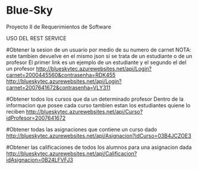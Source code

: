 # Blue-Sky
Proyecto II de Requerimientos de Software

USO DEL REST SERVICE

#Obtener la sesion de un usuario por medio de su numero de carnet
NOTA: este tambien devuelve en el mismo json si se trata de un estudiante o de un profesor
El primer link es un ejemplo de un estudiante y el segundo el del un profesor
http://blueskytec.azurewebsites.net/api/Login?carnet=2000445560&contrasenha=RDK455
http://blueskytec.azurewebsites.net/api/Login?carnet=2007641672&contrasenha=VLY311

#Obtener todos los cursos que da un determinado profesor
Dentro de la informacion que posee cada curso tambien estan los estudiantes quiene lo reciben
http://blueskytec.azurewebsites.net/api/Curso?idProfesor=2007641672

#Obtener todas las asignaciones que contiene un curso dado
http://blueskytec.azurewebsites.net/api/Asignacion?idCurso=03B4JCZOE3

#Obtener las calificaciones de todos los alumnos para una asignacion dada
http://blueskytec.azurewebsites.net/api/Calificacion?idAsignacion=0B24LFVFJ3
